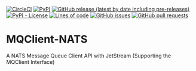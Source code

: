 <!--- Top of README Badges (automated) --->
[![CircleCI](https://img.shields.io/circleci/build/github/WIPACrepo/MQClient-NATS)](https://app.circleci.com/pipelines/github/WIPACrepo/MQClient-NATS?branch=main&filter=all) [![PyPI](https://img.shields.io/pypi/v/wipac-mqclient-nats)](https://pypi.org/project/wipac-mqclient-nats/) [![GitHub release (latest by date including pre-releases)](https://img.shields.io/github/v/release/WIPACrepo/MQClient-NATS?include_prereleases)](https://github.com/WIPACrepo/MQClient-NATS/) [![PyPI - License](https://img.shields.io/pypi/l/wipac-mqclient-nats)](https://github.com/WIPACrepo/MQClient-NATS/blob/main/LICENSE) [![Lines of code](https://img.shields.io/tokei/lines/github/WIPACrepo/MQClient-NATS)](https://github.com/WIPACrepo/MQClient-NATS/) [![GitHub issues](https://img.shields.io/github/issues/WIPACrepo/MQClient-NATS)](https://github.com/WIPACrepo/MQClient-NATS/issues?q=is%3Aissue+sort%3Aupdated-desc+is%3Aopen) [![GitHub pull requests](https://img.shields.io/github/issues-pr/WIPACrepo/MQClient-NATS)](https://github.com/WIPACrepo/MQClient-NATS/pulls?q=is%3Apr+sort%3Aupdated-desc+is%3Aopen) 
<!--- End of README Badges (automated) --->
# MQClient-NATS
A NATS Message Queue Client API with JetStream (Supporting the MQClient Interface)

